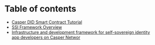 # Table of contents

* [Casper DID Smart Contract Tutorial](README.md)
* [SSI Framework Overview](Casper-SSI-Framework.md)
* [Infrastructure and development framework for self-sovereign identity app developers on Casper Networ](<README (1).md>)
